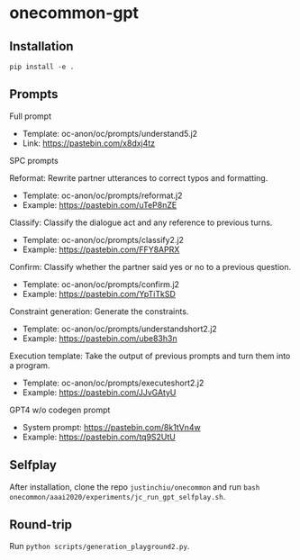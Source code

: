 # onecommon-gpt

## Installation
```
pip install -e .
```

## Prompts

Full prompt
* Template: oc-anon/oc/prompts/understand5.j2
* Link: https://pastebin.com/x8dxj4tz

SPC prompts

Reformat: Rewrite partner utterances to correct typos and formatting.
* Template: oc-anon/oc/prompts/reformat.j2
* Example: https://pastebin.com/uTeP8nZE

Classify: Classify the dialogue act and any reference to previous turns.
* Template: oc-anon/oc/prompts/classify2.j2
* Example: https://pastebin.com/FFY8APRX

Confirm: Classify whether the partner said yes or no to a previous question.
* Template: oc-anon/oc/prompts/confirm.j2
* Example: https://pastebin.com/YpTiTkSD

Constraint generation: Generate the constraints.
* Template: oc-anon/oc/prompts/understandshort2.j2
* Example: https://pastebin.com/ube83h3n

Execution template: Take the output of previous prompts and turn them into a program.
* Template: oc-anon/oc/prompts/executeshort2.j2
* Example: https://pastebin.com/JJvGAtyU

GPT4 w/o codegen prompt
* System prompt: https://pastebin.com/8k1tVn4w
* Example: https://pastebin.com/tq9S2UtU

## Selfplay
After installation, clone the repo `justinchiu/onecommon` and run `bash onecommon/aaai2020/experiments/jc_run_gpt_selfplay.sh`.

## Round-trip
Run `python scripts/generation_playground2.py`.

